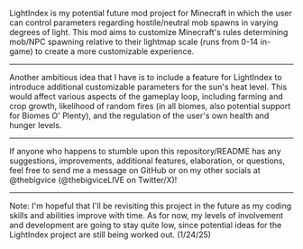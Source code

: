 LightIndex is my potential future mod project for Minecraft in which the user can control parameters regarding hostile/neutral mob spawns in varying degrees of light. This mod aims to customize Minecraft's rules determining mob/NPC spawning relative to their lightmap scale (runs from 0-14 in-game) to create a more customizable experience.

---

Another ambitious idea that I have is to include a feature for LightIndex to introduce additional customizable parameters for the sun's heat level. This would affect various aspects of the gameplay loop, including farming and crop growth, likelihood of random fires (in all biomes, also potential support for Biomes O' Plenty), and the regulation of the user's own health and hunger levels.

---

If anyone who happens to stumble upon this repository/README has any suggestions, improvements, additional features, elaboration, or questions, feel free to send me a message on GitHub or on my other socials at @thebigvice (@thebigviceLIVE on Twitter/X)!

---

Note: I'm hopeful that I'll be revisiting this project in the future as my coding skills and abilities improve with time. As for now, my levels of involvement and development are going to stay quite low, since potential ideas for the LightIndex project are still being worked out. (1/24/25)
